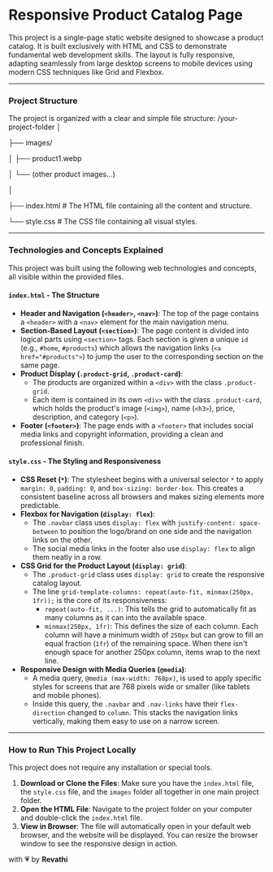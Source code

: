 # Responsive Product Catalog Page

This project is a single-page static website designed to showcase a product catalog. It is built exclusively with HTML and CSS to demonstrate fundamental web development skills. The layout is fully responsive, adapting seamlessly from large desktop screens to mobile devices using modern CSS techniques like Grid and Flexbox.

---

### **Project Structure**

The project is organized with a clear and simple file structure:
/your-project-folder
│

├── images/

│ ├── product1.webp

│ └── (other product images...)

│

├── index.html # The HTML file containing all the content and structure.

└── style.css # The CSS file containing all visual styles.



---

### **Technologies and Concepts Explained**

This project was built using the following web technologies and concepts, all visible within the provided files.

#### **`index.html` - The Structure**

*   **Header and Navigation (`<header>`, `<nav>`)**: The top of the page contains a `<header>` with a `<nav>` element for the main navigation menu.
*   **Section-Based Layout (`<section>`)**: The page content is divided into logical parts using `<section>` tags. Each section is given a unique `id` (e.g., `#home`, `#products`) which allows the navigation links (`<a href="#products">`) to jump the user to the corresponding section on the same page.
*   **Product Display (`.product-grid`, `.product-card`)**:
    *   The products are organized within a `<div>` with the class `.product-grid`.
    *   Each item is contained in its own `<div>` with the class `.product-card`, which holds the product's image (`<img>`), name (`<h3>`), price, description, and category (`<p>`).
*   **Footer (`<footer>`)**: The page ends with a `<footer>` that includes social media links and copyright information, providing a clean and professional finish.

#### **`style.css` - The Styling and Responsiveness**

*   **CSS Reset (`*`)**: The stylesheet begins with a universal selector `*` to apply `margin: 0`, `padding: 0`, and `box-sizing: border-box`. This creates a consistent baseline across all browsers and makes sizing elements more predictable.
*   **Flexbox for Navigation (`display: flex`)**:
    *   The `.navbar` class uses `display: flex` with `justify-content: space-between` to position the logo/brand on one side and the navigation links on the other.
    *   The social media links in the footer also use `display: flex` to align them neatly in a row.
*   **CSS Grid for the Product Layout (`display: grid`)**:
    *   The `.product-grid` class uses `display: grid` to create the responsive catalog layout.
    *   The line `grid-template-columns: repeat(auto-fit, minmax(250px, 1fr));` is the core of its responsiveness:
        *   `repeat(auto-fit, ...)`: This tells the grid to automatically fit as many columns as it can into the available space.
        *   `minmax(250px, 1fr)`: This defines the size of each column. Each column will have a minimum width of `250px` but can grow to fill an equal fraction (`1fr`) of the remaining space. When there isn't enough space for another 250px column, items wrap to the next line.
*   **Responsive Design with Media Queries (`@media`)**:
    *   A media query, `@media (max-width: 768px)`, is used to apply specific styles for screens that are 768 pixels wide or smaller (like tablets and mobile phones).
    *   Inside this query, the `.navbar` and `.nav-links` have their `flex-direction` changed to `column`. This stacks the navigation links vertically, making them easy to use on a narrow screen.

---

### **How to Run This Project Locally**

This project does not require any installation or special tools.

1.  **Download or Clone the Files**: Make sure you have the `index.html` file, the `style.css` file, and the `images` folder all together in one main project folder.
2.  **Open the HTML File**: Navigate to the project folder on your computer and double-click the `index.html` file.
3.  **View in Browser**: The file will automatically open in your default web browser, and the website will be displayed. You can resize the browser window to see the responsive design in action.
 
with 💗 by **Revathi**
